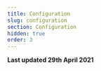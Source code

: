 ```yaml
---
title: Configuration
slug: configuration
section: Configuration
hidden: true
order: 3
---
```


**Last updated 29th April 2021**

